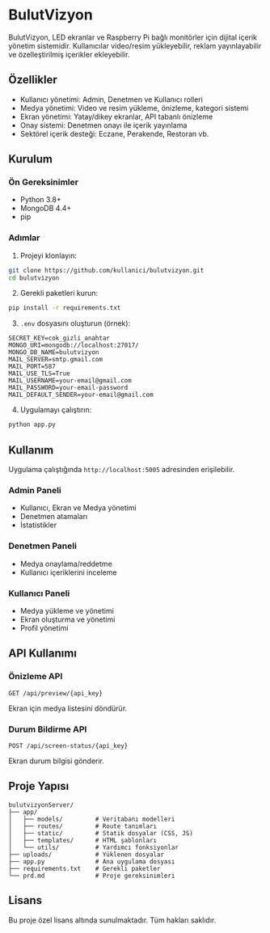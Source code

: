 # BulutVizyon

BulutVizyon, LED ekranlar ve Raspberry Pi bağlı monitörler için dijital içerik yönetim sistemidir. Kullanıcılar video/resim yükleyebilir, reklam yayınlayabilir ve özelleştirilmiş içerikler ekleyebilir.

## Özellikler

- Kullanıcı yönetimi: Admin, Denetmen ve Kullanıcı rolleri
- Medya yönetimi: Video ve resim yükleme, önizleme, kategori sistemi
- Ekran yönetimi: Yatay/dikey ekranlar, API tabanlı önizleme
- Onay sistemi: Denetmen onayı ile içerik yayınlama
- Sektörel içerik desteği: Eczane, Perakende, Restoran vb.

## Kurulum

### Ön Gereksinimler

- Python 3.8+
- MongoDB 4.4+
- pip

### Adımlar

1. Projeyi klonlayın:

```bash
git clone https://github.com/kullanici/bulutvizyon.git
cd bulutvizyon
```

2. Gerekli paketleri kurun:

```bash
pip install -r requirements.txt
```

3. `.env` dosyasını oluşturun (örnek):

```
SECRET_KEY=cok_gizli_anahtar
MONGO_URI=mongodb://localhost:27017/
MONGO_DB_NAME=bulutvizyon
MAIL_SERVER=smtp.gmail.com
MAIL_PORT=587
MAIL_USE_TLS=True
MAIL_USERNAME=your-email@gmail.com
MAIL_PASSWORD=your-email-password
MAIL_DEFAULT_SENDER=your-email@gmail.com
```

4. Uygulamayı çalıştırın:

```bash
python app.py
```

## Kullanım

Uygulama çalıştığında `http://localhost:5005` adresinden erişilebilir.

### Admin Paneli

- Kullanıcı, Ekran ve Medya yönetimi
- Denetmen atamaları
- İstatistikler

### Denetmen Paneli

- Medya onaylama/reddetme
- Kullanıcı içeriklerini inceleme

### Kullanıcı Paneli

- Medya yükleme ve yönetimi
- Ekran oluşturma ve yönetimi
- Profil yönetimi

## API Kullanımı

### Önizleme API

```
GET /api/preview/{api_key}
```

Ekran için medya listesini döndürür.

### Durum Bildirme API

```
POST /api/screen-status/{api_key}
```

Ekran durum bilgisi gönderir.

## Proje Yapısı

```
bulutvizyonServer/
├── app/
│   ├── models/         # Veritabanı modelleri
│   ├── routes/         # Route tanımları
│   ├── static/         # Statik dosyalar (CSS, JS)
│   ├── templates/      # HTML şablonları
│   └── utils/          # Yardımcı fonksiyonlar
├── uploads/            # Yüklenen dosyalar
├── app.py              # Ana uygulama dosyası
├── requirements.txt    # Gerekli paketler
└── prd.md              # Proje gereksinimleri
```

## Lisans

Bu proje özel lisans altında sunulmaktadır. Tüm hakları saklıdır. 